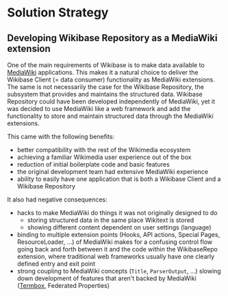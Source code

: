 # Solution Strategy

## Developing Wikibase Repository as a MediaWiki extension

One of the main requirements of Wikibase is to make data available to [MediaWiki](../overview/12-Glossary.md#mediawiki) applications. This makes it a natural choice to deliver the Wikibase Client (= data consumer) functionality as MediaWiki extensions. The same is not necessarily the case for the Wikibase Repository, the subsystem that provides and maintains the structured data. Wikibase Repository could have been developed independently of MediaWiki, yet it was decided to use MediaWiki like a web framework and add the functionality to store and maintain structured data through the MediaWiki extensions.

This came with the following benefits:

- better compatibility with the rest of the Wikimedia ecosystem
- achieving a familiar Wikimedia user experience out of the box
- reduction of initial boilerplate code and basic features
- the original development team had extensive MediaWiki experience
- ability to easily have one application that is both a Wikibase Client and a Wikibase Repository

It also had negative consequences:

- hacks to make MediaWiki do things it was not originally designed to do
  - storing structured data in the same place Wikitext is stored
  - showing different content dependent on user settings (language)
- binding to multiple extension points (Hooks, API actions, Special Pages, ResourceLoader, ...) of MediaWiki makes for a confusing control flow going back and forth between it and the code within the WikibaseRepo extension, where traditional web frameworks usually have one clearly defined entry and exit point
- strong coupling to MediaWiki concepts (`Title`, `ParserOutput`, ...) slowing down development of features that aren't backed by MediaWiki ([Termbox](../overview/12-Glossary.md#termbox), Federated Properties)
